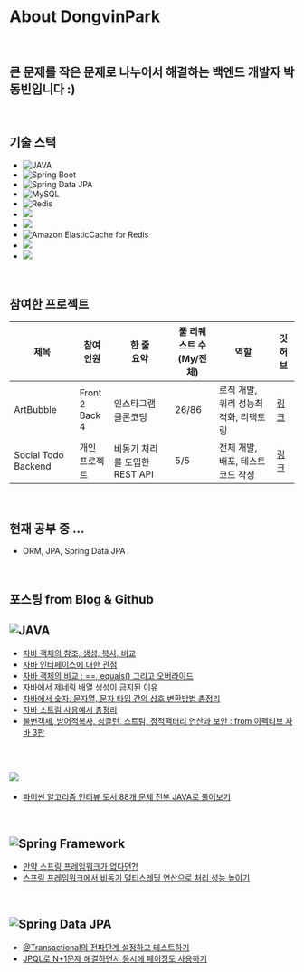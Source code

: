 # About DongvinPark

<br>

## 큰 문제를 작은 문제로 나누어서 해결하는 백엔드 개발자 박동빈입니다 :)

<br>

## 기술 스택
- ![JAVA](https://img.shields.io/badge/-JAVA-orange)
- ![Spring Boot](https://img.shields.io/badge/-Spring%20Boot-brightgreen)
- ![Spring Data JPA](https://img.shields.io/badge/-Spring%20Data%20JPA-brightgreen)
- ![MySQL](https://img.shields.io/badge/-MySQL-blue)
- ![Redis](https://img.shields.io/badge/-Redis-red)
- ![](https://img.shields.io/badge/AWS-EC2-orange)
- ![](https://img.shields.io/badge/AWS-RDS-blue)
- ![Amazon ElasticCache for Redis](https://img.shields.io/badge/AWS-Amazon%20ElasticCache%20for%20Redis-critical)
- ![](https://img.shields.io/badge/Test-JUnit5-critical)
- ![](https://img.shields.io/badge/Test-Mockito-green)

<br>

## 참여한 프로젝트
|제목|참여<br>인원|한 줄<br>요약|풀 리퀘스트 수<br>(My/전체)|역할|깃허브|
|---|---|---|---|---|---|
|ArtBubble|Front 2<br>Back 4|인스타그램 클론코딩|26/86|로직 개발, 쿼리 성능최적화, 리팩토링|[링크](https://github.com/DevTraces/BackEnd)|
|Social Todo Backend|개인<br>프로젝트|비동기 처리를 도입한 REST API|5/5|전체 개발, 배포, 테스트 코드 작성|[링크](https://github.com/DongvinPark/Social_Todo_BackEnd)|

<br>

## 현재 공부 중 ...
- ORM, JPA, Spring Data JPA

<br>

## 포스팅 from Blog & Github

## ![JAVA](https://img.shields.io/badge/-JAVA-orange)
- [자바 객체의 참조, 생성, 복사, 비교](https://coderslogic.net/?p=754)
- [자바 인터페이스에 대한 관점](https://coderslogic.net/?p=762)
- [자바 객체의 비교 : ==, equals() 그리고 오버라이드](https://coderslogic.net/?p=771)
- [자바에서 제네릭 배열 생성이 금지된 이유](https://coderslogic.net/?p=789)
- [자바에서 숫자, 문자열, 문자 타입 간의 상호 변환방법 총정리](https://coderslogic.net/?p=814)
- [자바 스트림 사용예시 총정리](https://coderslogic.net/?p=969)
- [불변객체, 방어적복사, 싱글턴, 스트림, 정적팩터리 연산과 보안 : from 이펙티브 자바 3판](https://coderslogic.net/?p=1053)

<br>

## ![](https://img.shields.io/badge/-Data%20Structure%20%26%20Algorithm-lightgrey)
- [파이썬 알고리즘 인터뷰 도서 88개 문제 전부 JAVA로 풀어보기](https://github.com/DongvinPark/Python-Algorithm-Interview-solved-by-JAVA)

<br>

## ![Spring Framework](https://img.shields.io/badge/-Spring-brightgreen)
- [만약 스프링 프레임워크가 없다면?!](https://coderslogic.net/?p=1075)
- [스프링 프레임워크에서 비동기 멀티스레딩 연산으로 처리 성능 높이기](https://github.com/DongvinPark/Spring_Async_Test)

<br>

## ![Spring Data JPA](https://img.shields.io/badge/-Spring%20Data%20JPA-brightgreen)
- [@Transactional의 전파단계 설정하고 테스트하기](https://github.com/DongvinPark/jpa-propagation-test)
- [JPQL로 N+1문제 해결하면서 동시에 페이징도 사용하기](https://github.com/DongvinPark/jpa-jpql-join-converter-NplusOne-solve)

<!--
**DongvinPark/DongvinPark** is a ✨ _special_ ✨ repository because its `README.md` (this file) appears on your GitHub profile.

Here are some ideas to get you started:

- 🔭 I’m currently working on ...
- 🌱 I’m currently learning ...
- 👯 I’m looking to collaborate on ...
- 🤔 I’m looking for help with ...
- 💬 Ask me about ...
- 📫 How to reach me: ...
- 😄 Pronouns: ...
- ⚡ Fun fact: ...
-->
